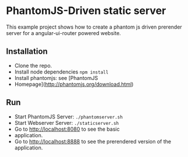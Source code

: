 PhantomJS-Driven static server
==

This example project shows how to create a phantom js driven prerender server
for a angular-ui-router powered website.

Installation
--

* Clone the repo.
* Install node dependencies `npm install`
* Install phantomjs: see [PhantomJS
* Homepage](http://phantomjs.org/download.html)

Run
--

* Start PhantomJS Server: `./phantomserver.sh`
* Start Webserver Server: `./staticserver.sh`
* Go to [http://localhost:8080](http://localhost:8080) to see the basic
* application. 
* Go to 
  [http://localhost:8888](http://localhost:8888) to see the prerendered
  version of the  application.
